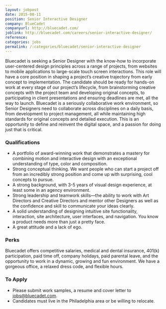 ```yaml
---
layout: jobpost
date: 2015-08-11
position: Senior Interactive Designer
company: BlueCadet
companyurl: http://bluecadet.com/
joblink: http://bluecadet.com/careers/senior-interactive-designer/
reference: 
categories: jobs
permalink: /:categories/bluecadet/senior-interactive-designer
---
```


Bluecadet is seeking a Senior Designer with the know-how to incorporate user-centered design principles across a range of projects, from websites to mobile applications to large-scale touch screen interactions. This role will have a core position in shaping a project’s creative trajectory from early concept to implementation. The candidate should be ready for hands-on work at every stage of our project’s lifecycle, from brainstorming creative concepts with the project team and developing original concepts, to participating in client presentations and ensuring deadlines are met, all the way to launch. Bluecadet is a seriously collaborative work environment, so Senior Designers need to collaborate across disciplines on a daily basis, from development to project management, all while maintaining high standards for original concepts and detailed execution. This is an opportunity to define and reinvent the digital space, and a passion for doing just that is critical.

### Qualifications
* A portfolio of award-winning work that demonstrates a mastery for combining motion and interactive design with an exceptional understanding of type, color and composition.
* Strong conceptual thinking. We want people who can start a project off from an incredibly strong position and come up with surprising, cool concepts to pursue.
* A strong background, with 3-5 years of visual design experience, at least some in an agency environment.
* Strong leadership and teamwork skills—the ability to work with Art Directors and Creative Directors and mentor other Designers as well as the confidence and skill to communicate your ideas clearly.
* A solid understanding of designing intuitive site functionality, interaction, site architecture, user interfaces, and navigation. You know a product needs more than just a pretty face.
* A great attitude and a lack of ego.

### Perks
Bluecadet offers competitive salaries, medical and dental insurance, 401(k) participation, paid time off, company holidays, paid parental leave, and the opportunity to work in a dynamic, growing and fun environment. We have a gorgeous office, a relaxed dress code, and flexible hours.

### To Apply
* Please submit work samples, a resume and cover letter to <a href="mailto:jobs@bluecadet.com">jobs@bluecadet.com</a>.
* Candidates must live in the Philadelphia area or be willing to relocate.